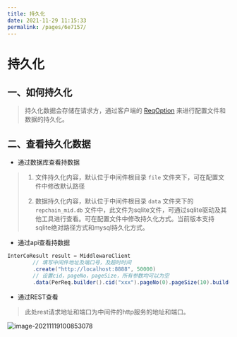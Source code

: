 ```yaml
---
title: 持久化
date: 2021-11-29 11:15:33
permalink: /pages/6e7157/
---
```


# 持久化

## 一、如何持久化

> 持久化数据会存储在请求方，通过客户端的 [ReqOption](./04.中间件客户端/04.API.md#reqoption) 来进行配置文件和数据的持久化。

## 二、查看持久化数据

* 通过数据库查看持数据

> 1. 文件持久化内容，默认位于中间件根目录 `file` 文件夹下，可在配置文件中修改默认路径
> 
> 2. 数据持久化内容，默认位于中间件根目录 `data` 文件夹下的 `repchain_mid.db` 文件中，此文件为sqlite文件，可通过sqlite驱动及其他工具进行查看。可在配置文件中修改持久化方式。当前版本支持sqlite绝对路径方式和mysql持久化方式。

* 通过api查看持数据

```java linenums="1"
InterCoResult result = MiddlewareClient
        // 填写中间件地址及端口号，及超时时间
        .create("http://localhost:8888", 50000)
        // 设置cid，pageNo，pageSize，所有参数均可以为空
        .data(PerReq.builder().cid("xxx").pageNo(0).pageSize(10).build());
```

* 通过REST查看

> 此处rest请求地址和端口为中间件的http服务的地址和端口。

![image-20211119100853078](/img/img.png)

